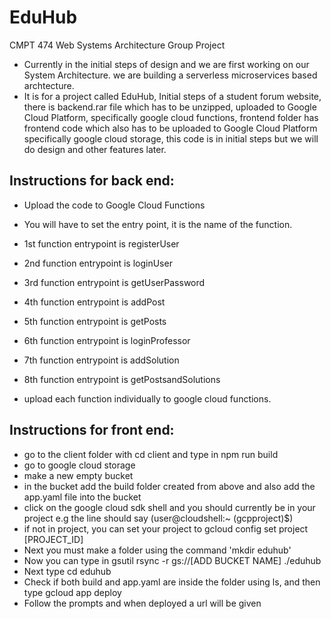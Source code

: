 # EduHub
 CMPT 474 Web Systems Architecture Group Project

- Currently in the initial steps of design and we are first working on our System Architecture. we are building a serverless microservices based archtecture.
- It is for a project called EduHub,  Initial steps of a student forum website, there is backend.rar file which has to be unzipped, uploaded to Google Cloud Platform, specifically google cloud functions, frontend folder has frontend code which also has to be uploaded to Google Cloud Platform specifically google cloud storage, this code is in initial steps but we will do design and other features later.

## Instructions for back end:
- Upload the code to Google Cloud Functions
- You will have to set the entry point, it is the name of the function.

- 1st function entrypoint is registerUser
- 2nd function entrypoint is loginUser
- 3rd function entrypoint is getUserPassword
- 4th function entrypoint is addPost
- 5th function entrypoint is getPosts
- 6th function entrypoint is loginProfessor
- 7th function entrypoint is addSolution
- 8th function entrypoint is getPostsandSolutions

- upload each function individually to google cloud functions.

## Instructions for front end:
- go to the client folder with cd client and type in npm run build
- go to google cloud storage
- make a new empty bucket  
- in the bucket add the build folder created from above and also add the app.yaml file into the bucket
- click on the google cloud sdk shell and you should currently be in your project e.g the line should say (user@cloudshell:~ (gcpproject)$)
- if not in project, you can set your project to gcloud config set project [PROJECT_ID]
- Next you must make a folder using the command 'mkdir eduhub'
- Now you can type in gsutil rsync -r gs://[ADD BUCKET NAME] ./eduhub
- Next type cd eduhub
- Check if both build and app.yaml are inside the folder using ls, and then type gcloud app deploy
- Follow the prompts and when deployed a url will be given

